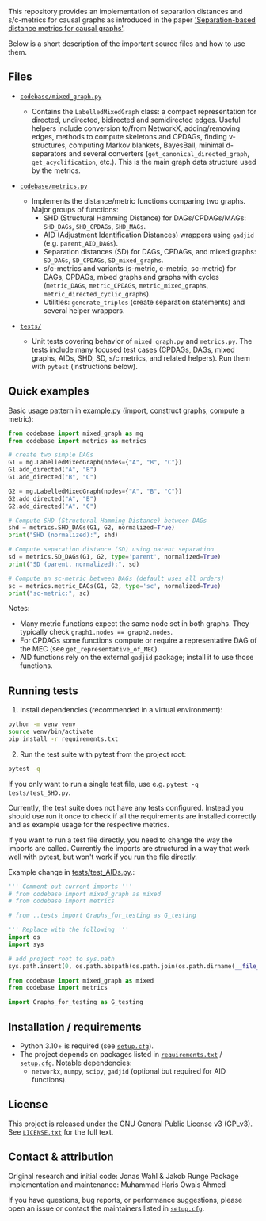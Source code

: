 This repository provides an implementation of separation distances and s/c-metrics
for causal graphs as introduced in the paper ['Separation-based distance metrics for causal graphs'](https://proceedings.mlr.press/v258/wahl25b.html).

Below is a short description of the important source files and how to use them.

## Files

- [`codebase/mixed_graph.py`](./codebase/mixed_graph.py)
	- Contains the `LabelledMixedGraph` class: a compact representation for directed, undirected,
		bidirected and semidirected edges. Useful helpers include conversion to/from NetworkX,
		adding/removing edges, methods to compute skeletons and CPDAGs, finding v-structures,
		computing Markov blankets, BayesBall, minimal d-separators and several converters
		(`get_canonical_directed_graph`, `get_acyclification`, etc.). This is the main graph data
		structure used by the metrics.

- [`codebase/metrics.py`](./codebase/metrics.py)
	- Implements the distance/metric functions comparing two graphs. Major groups of functions:
		- SHD (Structural Hamming Distance) for DAGs/CPDAGs/MAGs: `SHD_DAGs`, `SHD_CPDAGs`, `SHD_MAGs`.
		- AID (Adjustment Identification Distances) wrappers using `gadjid` (e.g. `parent_AID_DAGs`).
		- Separation distances (SD) for DAGs, CPDAGs, and mixed graphs: `SD_DAGs`, `SD_CPDAGs`, `SD_mixed_graphs`.
		- s/c-metrics and variants (s-metric, c-metric, sc-metric) for DAGs, CPDAGs, mixed graphs and
			graphs with cycles (`metric_DAGs`, `metric_CPDAGs`, `metric_mixed_graphs`, `metric_directed_cyclic_graphs`).
		- Utilities: `generate_triples` (create separation statements) and several helper wrappers.

- [`tests/`](./tests/)
	- Unit tests covering behavior of `mixed_graph.py` and `metrics.py`. The tests include many focused
		test cases (CPDAGs, DAGs, mixed graphs, AIDs, SHD, SD, s/c metrics, and related helpers). Run them
		with `pytest` (instructions below).

## Quick examples

Basic usage pattern in [example.py](example.py) (import, construct graphs, compute a metric):

```python
from codebase import mixed_graph as mg
from codebase import metrics as metrics

# create two simple DAGs
G1 = mg.LabelledMixedGraph(nodes={"A", "B", "C"})
G1.add_directed("A", "B")
G1.add_directed("B", "C")

G2 = mg.LabelledMixedGraph(nodes={"A", "B", "C"})
G2.add_directed("A", "B")
G2.add_directed("A", "C")

# Compute SHD (Structural Hamming Distance) between DAGs
shd = metrics.SHD_DAGs(G1, G2, normalized=True)
print("SHD (normalized):", shd)

# Compute separation distance (SD) using parent separation
sd = metrics.SD_DAGs(G1, G2, type='parent', normalized=True)
print("SD (parent, normalized):", sd)

# Compute an sc-metric between DAGs (default uses all orders)
sc = metrics.metric_DAGs(G1, G2, type='sc', normalized=True)
print("sc-metric:", sc)
```

Notes:
- Many metric functions expect the same node set in both graphs. They typically check `graph1.nodes == graph2.nodes`.
- For CPDAGs some functions compute or require a representative DAG of the MEC (see `get_representative_of_MEC`).
- AID functions rely on the external `gadjid` package; install it to use those functions.

## Running tests

1. Install dependencies (recommended in a virtual environment):

```bash
python -m venv venv
source venv/bin/activate
pip install -r requirements.txt
```

2. Run the test suite with pytest from the project root:

```bash
pytest -q
```

If you only want to run a single test file, use e.g. `pytest -q tests/test_SHD.py`.

Currently, the test suite does not have any tests configured. Instead you should use run it once to check if all the requirements are installed correctly and as example usage for the respective metrics.

If you want to run a test file directly, you need to change the way the imports are called. Currently the imports are structured in a way that work well with pytest, but won't work if you run the file directly.

Example change in [tests/test_AIDs.py](tests/test_AIDs.py).:
```python
''' Comment out current imports '''
# from codebase import mixed_graph as mixed
# from codebase import metrics

# from ..tests import Graphs_for_testing as G_testing

''' Replace with the following '''
import os
import sys

# add project root to sys.path
sys.path.insert(0, os.path.abspath(os.path.join(os.path.dirname(__file__), "..")))

from codebase import mixed_graph as mixed
from codebase import metrics

import Graphs_for_testing as G_testing
```

## Installation / requirements

- Python 3.10+ is required (see [`setup.cfg`](setup.cfg)).
- The project depends on packages listed in [`requirements.txt`](requirements.txt) / [`setup.cfg`](setup.cfg). Notable dependencies:
	- `networkx`, `numpy`, `scipy`, `gadjid` (optional but required for AID functions).

## License

This project is released under the GNU General Public License v3 (GPLv3). See [`LICENSE.txt`](LICENSE.txt) for the full text.

## Contact & attribution

Original research and initial code: Jonas Wahl & Jakob Runge
Package implementation and maintenance: Muhammad Haris Owais Ahmed

If you have questions, bug reports, or performance suggestions, please open an issue or contact the maintainers listed in [`setup.cfg`](setup.cfg).